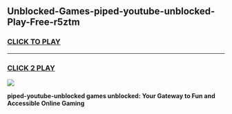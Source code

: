 
## Unblocked-Games-piped-youtube-unblocked-Play-Free-r5ztm
<h3>
<a href="https://premium76.site?title=piped-youtube-unblocked&ref=23A">CLICK TO PLAY</a></h3>
<hr>

<h3>
<a href="https://premium76.site?title=piped-youtube-unblocked&ref=23A">CLICK 2 PLAY</a>
  
</h3>

<a href="https://premium76.site?title=piped-youtube-unblocked&ref=23A"><img src="https://clearcache.store/games.png"></a>


**piped-youtube-unblocked games unblocked: Your Gateway to Fun and Accessible Online Gaming**
